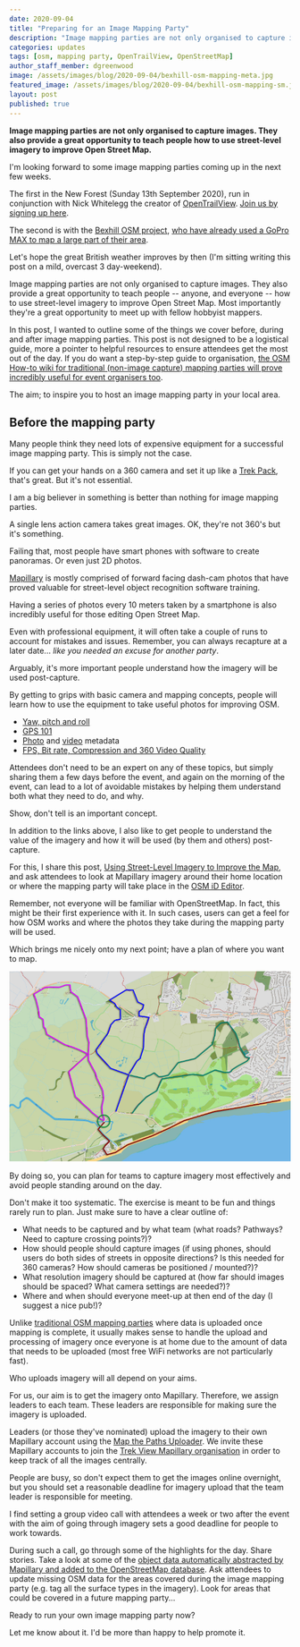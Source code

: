 ```yaml
---
date: 2020-09-04
title: "Preparing for an Image Mapping Party"
description: "Image mapping parties are not only organised to capture images. They also provide a great opportunity to teach people how to use street-level imagery to improve Open Street Map."
categories: updates
tags: [osm, mapping party, OpenTrailView, OpenStreetMap]
author_staff_member: dgreenwood
image: /assets/images/blog/2020-09-04/bexhill-osm-mapping-meta.jpg
featured_image: /assets/images/blog/2020-09-04/bexhill-osm-mapping-sm.jpg
layout: post
published: true
---
```


**Image mapping parties are not only organised to capture images. They also provide a great opportunity to teach people how to use street-level imagery to improve Open Street Map.**

I'm looking forward to some image mapping parties coming up in the next few weeks.

The first in the New Forest (Sunday 13th September 2020), run in conjunction with Nick Whitelegg the creator of [OpenTrailView](https://www.opentrailview.org/). [Join us by signing up here](https://campfire.trekview.org/t/new-forest-pano-party-rescheduled-sunday-13th-september/325).

The second is with the [Bexhill OSM project](https://bexhill-osm.org.uk/?T=info#14/50.8470/0.4675), [who have already used a GoPro MAX to map a large part of their area](https://www.mapillary.com/app/user/bexhill_osm?pKey=zX6MPMoUYqxE7c4GLBGge3).

Let's hope the great British weather improves by then (I'm sitting writing this post on a mild, overcast 3 day-weekend).

Image mapping parties are not only organised to capture images. They also provide a great opportunity to teach people -- anyone, and everyone -- how to use street-level imagery to improve Open Street Map. Most importantly they're a great opportunity to meet up with fellow hobbyist mappers.

In this post, I wanted to outline some of the things we cover before, during and after image mapping parties. This post is not designed to be a logistical guide, more a pointer to helpful resources to ensure attendees get the most out of the day. If you do want a step-by-step guide to organisation, [the OSM How-to wiki for traditional (non-image capture) mapping parties will prove incredibly useful for event organisers too](https://wiki.openstreetmap.org/wiki/Mapping_Weekend_Howto).

The aim; to inspire you to host an image mapping party in your local area.

## Before the mapping party

Many people think they need lots of expensive equipment for a successful image mapping party. This is simply not the case.

If you can get your hands on a 360 camera and set it up like a [Trek Pack](/trek-pack), that's great. But it's not essential.

I am a big believer in something is better than nothing for image mapping parties.

A single lens action camera takes great images. OK, they're not 360's but it's something.

Failing that, most people have smart phones with software to create panoramas. Or even just 2D photos.

[Mapillary](https://www.mapillary.com/app/) is mostly comprised of forward facing dash-cam photos that have proved valuable for street-level object recognition software training. 

Having a series of photos every 10 meters taken by a smartphone is also incredibly useful for those editing Open Street Map.

Even with professional equipment, it will often take a couple of runs to account for mistakes and issues. Remember, you can always recapture at a later date... _like you needed an excuse for another party_.

Arguably, it's more important people understand how the imagery will be used post-capture.

By getting to grips with basic camera and mapping concepts, people will learn how to use the equipment to take useful photos for improving OSM.

* [Yaw, pitch and roll](/blog/2020/yaw-pitch-roll-360-degree-photography)
* [GPS 101](/blog/2020/gps-101)
* [Photo](/blog/2020/metadata-exif-xmp-360-photo-files) and [video](/blog/2020/metadata-exif-xmp-360-video-files-gopro-gpmd) metadata
* [FPS, Bit rate, Compression and 360 Video Quality](/blog/2020/fps-bitrate-compression-360-virtual-tours)

Attendees don't need to be an expert on any of these topics, but simply sharing them a few days before the event, and again on the morning of the event, can lead to a lot of avoidable mistakes by helping them understand both what they need to do, and why.

Show, don't tell is an important concept.

In addition to the links above, I also like to get people to understand the value of the imagery and how it will be used (by them and others) post-capture.

For this, I share this post, [Using Street-Level Imagery to Improve the Map](/blog/2020/using-street-level-imagery-to-improve-the-map), and ask attendees to look at Mapillary imagery around their home location or where the mapping party will take place in the [OSM iD Editor](https://www.openstreetmap.org/edit?editor=id).

Remember, not everyone will be familiar with OpenStreetMap. In fact, this might be their first experience with it. In such cases, users can get a feel for how OSM works and where the photos they take during the mapping party will be used.

Which brings me nicely onto my next point; have a plan of where you want to map.

<img class="img-fluid" src="/assets/images/blog/2020-09-04/bexhill-osm-mapping-sm.jpg" alt="Bexhill Mapping Party plan" title="Bexhill Mapping Party plan" />

By doing so, you can plan for teams to capture imagery most effectively and avoid people standing around on the day.

Don't make it too systematic. The exercise is meant to be fun and things rarely run to plan. Just make sure to have a clear outline of:

* What needs to be captured and by what team (what roads? Pathways? Need to capture crossing points?)?
* How should people should capture images (if using phones, should users do both sides of streets in opposite directions? Is this needed for 360 cameras? How should cameras be positioned / mounted?)?
* What resolution imagery should be captured at (how far should images should be spaced? What camera settings are needed?)?
* Where and when should everyone meet-up at then end of the day (I suggest a nice pub!)?

Unlike [traditional OSM mapping parties](https://wiki.openstreetmap.org/wiki/Mapping_parties) where data is uploaded once mapping is complete, it usually makes sense to handle the upload and processing of imagery once everyone is at home due to the amount of data that needs to be uploaded (most free WiFi networks are not particularly fast).

Who uploads imagery will all depend on your aims.

For us, our aim is to get the imagery onto Mapillary. Therefore, we assign leaders to each team. These leaders are responsible for making sure the imagery is uploaded.

Leaders (or those they've nominated) upload the imagery to their own Mapillary account using the [Map the Paths Uploader](https://www.mapthepaths.com/uploader). We invite these Mapillary accounts to join the [Trek View Mapillary organisation](https://www.mapillary.com/app/org/trekview?) in order to keep track of all the images centrally.

People are busy, so don't expect them to get the images online overnight, but you should set a reasonable deadline for imagery upload that the team leader is responsible for meeting.

I find setting a group video call with attendees a week or two after the event with the aim of going through imagery sets a good deadline for people to work towards.

During such a call, go through some of the highlights for the day. Share stories. Take a look at some of the [object data automatically abstracted by Mapillary and added to the OpenStreetMap database](https://blog.mapillary.com/update/2020/08/24/global-map-features-openstreetmap.html). Ask attendees to update missing OSM data for the areas covered during the image mapping party (e.g. tag all the surface types in the imagery). Look for areas that could be covered in a future mapping party...

Ready to run your own image mapping party now?

Let me know about it. I'd be more than happy to help promote it.